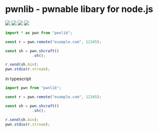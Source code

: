 # pwnlib - pwnable libary for node.js

<img src="https://img.shields.io/github/last-commit/pribess/pwnlib?style=flat-square"></img>
<img src="https://img.shields.io/npm/dt/pwnlib?style=flat-square"></img>
<img src="https://img.shields.io/npm/l/pwnlib?style=flat-square">
<a href="https://discord.gg/Vdns6W3Bfz"><img src="https://img.shields.io/discord/986318660803108935?color=7289da&label=%20&logo=discord&logoColor=white&style=flat-square"></a>

```javascript
import * as pwn from "pwnlib";

const r = pwn.remote("example.com", 12345);

const sh = pwn.shcraft()
            .sh();

r.send(sh.bin);
pwn.stdio(r.stream);
```

in typescript

```typescript
import pwn from "pwnlib";

const r = pwn.remote("example.com", 12345);

const sh = pwn.shcraft()
            .sh();

r.send(sh.bin);
pwn.stdio(r.stream);
```